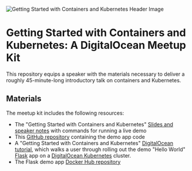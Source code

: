 ![Getting Started with Containers and Kubernetes Header Image](https://github.com/do-community/k8s-intro-meetup-kit/blob/master/header.png?raw=true)


# Getting Started with Containers and Kubernetes: A DigitalOcean Meetup Kit

This repository equips a speaker with the materials necessary to deliver a roughly 45-minute-long introductory talk on containers and Kubernetes.

## Materials

The meetup kit includes the following resources:

- The "Getting Started with Containers and Kubernetes" [Slides and speaker notes](https://docs.google.com/presentation/d/1-T5uWKp3vT6g7bN8BhYJxI4hOjcnVtVHIoezh3rFtaY/edit?usp=sharing) with commands for running a live demo
- This [GitHub repository](https://github.com/do-community/k8s-intro-meetup-kit) containing the demo app code
- A "Getting Started with Containers and Kubernetes" [DigitalOcean tutorial](https://www.digitalocean.com/community/meetup_kits/getting-started-with-containers-and-kubernetes-a-digitalocean-meetup-kit), which walks a user through rolling out the demo "Hello World" [Flask](https://www.palletsprojects.com/p/flask/) app on a [DigitalOcean Kubernetes](https://www.digitalocean.com/products/kubernetes/) cluster.
- The Flask demo app [Docker Hub repository](https://hub.docker.com/repository/docker/hjdo/flask-helloworld)

